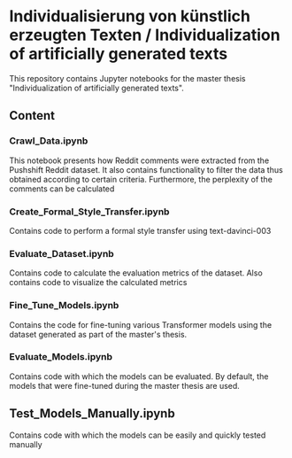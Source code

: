# Individualisierung von künstlich erzeugten Texten / Individualization of artificially generated texts

This repository contains Jupyter notebooks for the master thesis "Individualization of artificially generated texts".

## Content

### Crawl_Data.ipynb
This notebook presents how Reddit comments were extracted from the Pushshift Reddit dataset.
It also contains functionality to filter the data thus obtained according to certain criteria. Furthermore, the perplexity of the comments can be calculated

### Create_Formal_Style_Transfer.ipynb
Contains code to perform a formal style transfer using text-davinci-003

### Evaluate_Dataset.ipynb
Contains code to calculate the evaluation metrics of the dataset. Also contains code to visualize the calculated metrics

### Fine_Tune_Models.ipynb
Contains the code for fine-tuning various Transformer models using the dataset generated as part of the master's thesis.

### Evaluate_Models.ipynb
Contains code with which the models can be evaluated. By default, the models that were fine-tuned during the master thesis are used.

## Test_Models_Manually.ipynb
Contains code with which the models can be easily and quickly tested manually
